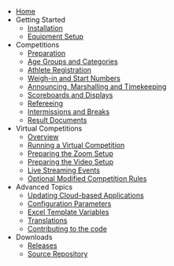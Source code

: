 * [Home](index)
* Getting Started
  * [Installation](InstallationOverview)
  * [Equipment Setup](EquipmentSetup)
* Competitions
  * [Preparation](Preparation)
  * [Age Groups and Categories](Categories)
  * [Athlete Registration](Registration)
  * [Weigh-in and Start Numbers](WeighIn)
  * [Announcing, Marshalling and Timekeeping](Announcing)
  * [Scoreboards and Displays](Displays)
  * [Refereeing](Refereeing)
  * [Intermissions and Breaks](Breaks)
  * [Result Documents](Documents)
* Virtual Competitions
  * [Overview](VirtualOverview)
  * [Running a Virtual Competition](Zoom)
  * [Preparing the Zoom Setup](PrepareZoomBroadcasting)
  * [Preparing the Video Setup](OBS)
  * [Live Streaming Events](Streaming)
  * [Optional Modified Competition Rules](ModifiedRules)
* Advanced Topics
  * [Updating Cloud-based Applications](UpdatingCloudApplications)
  * [Configuration Parameters](Configuration)
  * [Excel Template Variables](TemplateVariables)
  * [Translations](Translation)
  * [Contributing to the code](Gitpod)
* Downloads
  * [Releases](https://github.com/jflamy/owlcms4/releases)
  * [Source Repository](https://github.com/jflamy/owlcms4)


